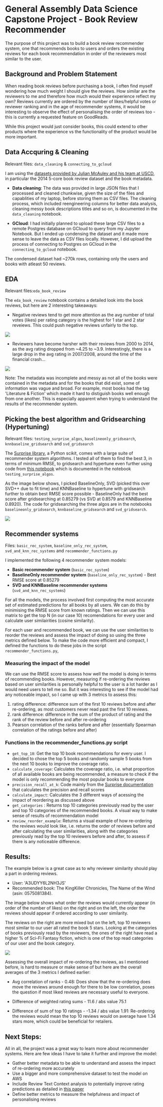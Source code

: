 # General Assembly Data Science Capstone Project - Book Review Recommender

The purpose of this project was to build a book review recommender system, one that recommends books to users and orders the existing reviews for each book recommendation in order of the reviewers most similar to the user. 


## Background and Problem Statement
When reading book reviews before purchasing a book, I often find myself wondering how much weight I should give the reviews. How similar are the reviewers to me and therefore how much would their experience reflect my own? Reviews currently are ordered by the number of likes/helpful votes or reviewer ranking and in the age of recommender systems, it would be interesting to observe the effect of personalising the order of reviews too - this is currently a requested feature on GoodReads. 

While this project would just consider books, this could extend to other products where the experience vs the functionality of the product would be more important. 


## Data Accquring & Cleaning
Relevant files: `data_cleaning` & `connecting_to_gcloud`

I am using the [datasets provided by Julian McAuley and his team at USCD](http://jmcauley.ucsd.edu/data/amazon/), in particular the 2014 5-core book review dataset and the book metadata. 

- **Data cleaning**: The data was provided in large JSON files that I processed and cleaned chunkwise, given the size of the files and capablities of my laptop, before storing them as CSV files. The cleaning process, which included reengineering columns for better data analysis, cleaning messy book descriptions titles and so on, is documented in the `data_cleaning` notebook. 

- **GCloud**: I had initially planned to upload these large CSV files to a remote Postgres database on GCloud to query from my Jupyter Notebook. But I ended up condensing the dataset and it made more sense to leave the data as CSV files locally. However, I did upload the process of connecting to Postgres on GCloud in the `connecting_to_gcloud` notebook. 

The condensed dataset had ~270k rows, containing only the users and books with atleast 50 reviews.


## EDA
Relevant files:`eda_book_review` 

The `eda_book_review` notebook contains a detailed look into the book reviews, but here are 2 interesting takeaways:

- Negative reviews tend to get more attention as the avg number of total votes (likes) per rating category is the highest for 1 star and 2 star reveiews. This could push negative reviews unfairly to the top. 

![](images/neg_reviews.png)

- Reviewers have become harsher with their reviews from 2000 to 2014, as the avg rating dropped from ~4.25 to ~3.9. Interestingly, there is a large drop in the avg rating in 2007/2008, around the time of the financial crash...

![](images/ratings_over_time.png)

Note: The metadata was incomplete and messy as not all of the books were contained in the metadata and for the books that did exist, some of information was vague and broad. For example, most books had the tag 'Literature & Fiction' which made it hard to distiguish books well enough from one another. This is especially apparent when trying to understand the results of the recommender system. 

## Picking the best algorithm and Gridsearching (Hypertuning)
Relevant files: `testing_surprise_algos`, `baselineonly_gridsearch`, `knnbaseline_gridsearch` and `svd_gridsearch`

The [Surprise library](https://surprise.readthedocs.io/en/stable/index.html), a Python scikit, comes with a large suite of recommender system algorithms. I tested all of them to find the best 3, in terms of minimum RMSE, to gridsearch and hypertune even further using code from [this notebook](https://github.com/susanli2016/Machine-Learning-with-Python/blob/master/Building%20Recommender%20System%20with%20Surprise.ipynb) which is documented in the notebook `testing_surprise_algos`. 

As the image below shows, I picked BaselineOnly, SVD (picked this over SVD++ due to fit time) and KNNBaseline to hypertune with gridsearch further to obtain best RMSE score possible - BaselineOnly had the best score after gridsearching at 0.85279 (vs SVD at 0.8579 and KNNBaseline 0.8920). The code for gridsearching the three algos are in the notebooks `baselineonly_gridsearch`, `knnbaseline_gridsearch` and `svd_gridsearch`.

![](images/surprise_algos.png)


## Recommender systems
Files: `basic_rec_system`, `baseline_only_rec_system`, `svd_and_knn_rec_systems` and `recommender_functions.py`

I implemented the following 4 recommender system models: 
- **Basic recommender system** (`basic_rec_system`)
- **BaselineOnly recommender system** (`baseline_only_rec_system`) - Best RMSE score at 0.85279
- **SVD and KNNBaseline recommender systems** (`svd_and_knn_rec_systems`)

For all the models, the process involved first computing the most accurate set of estimated predictions for all books by all users. We can do this by minimising the RMSE score from known ratings. Then we can use this matrix to get the top N (in our case 10) recomendations for every user and calculate user similairities (cosine similarity). 

For each user and recommended book, we can use the user similarities to reorder the reviews and assess the impact of doing so using the three metrics defined below. To make the code more efficient and compact, I defined the functions to do these jobs in the script `recommender_functions.py`, 


### Measuring the impact of the model 
We can use the RMSE score to assess how well the model is doing in terms of recommending books. However, measuring if re-ordering the reviews based on user similarities is personally helpful to the user is a lot harder as I would need users to tell me so. But it was interesting to see if the model had any noticeable impact, so I came up with 3 metrics to assess this:

  1) rating difference: difference sum of the first 10 reviews before and after re-ordering, as most customers never read past the first 10 reviews. 
  2) rank difference: difference in the sum of the product of rating and the rank of the review before and after re-ordering
  3) Pearson correlation of the ranks before and after (essentially Spearman correlation of the ratings before and after)

### Functions in the recommender_functions.py script 

- `get_top_10`: Get the top 10 book recommendations for every user. I decided to chose the top 5 books and randomly sample 5 books from the next 10 books to improve the coverage ratio. 
- `calculate_coverage`: Calculates the coverage ratio, i.e. what proportion of all available books are being recommended, a measure to check if the model is only recommending the most popular books to everyone
- `precision_recall_at_k`: Code mainly from the [Surprise documentation](https://surprise.readthedocs.io/en/stable/index.html) that calculates the precision and recall scores
- `calculate_impact`: Calculates the 3 different ways of acessing the impact of reordering as discussed above
- `get_categories` : Returns top 10 categories previously read by the user and top 10 categories of the recommended books. A visual way to make sense of results of recommendation model
- `review_reorder_example`: Returns a visual example of how re-ordering the reviews would look like, i.e. returns the order of reviews before and after calculating the user similarities, along with the categories previously read by the top 10 reviewers before and after, to assess if there is any noticeable difference. 


## Results:
The example below is a great case as to why reviewer similarity should play a part in ordering reviews.

- User: 'A3UDYY6L2NH3JS'
- Recommended book: The KingKiller Chronicles, The Name of the Wind (asin: 0575081384).

The image below shows what order the reviews would currently appear (in order of the number of likes) on the right and on the left, the order the reviews should appear if ordered according to user similarity. 

The reviews on the right are more mixed but on the left, top 10 reviewers most similar to our user all rated the book 5 stars. Looking at the categories of books previously read by the reviewers, the ones of the right have read a higher % of Sci-Fi Fantasy fiction, which is one of the top read categories of our user and the book category. 

![](images/reordering_reviews.png)

Assessing the overall impact of re-ordering the reviews, as I mentioned before, is hard to measure or make sense of but here are the overall averages of the 3 metrics I defined earlier: 

- Avg correlation of ranks - 0.48: Does show that the re-ordering does move the reviews around enough for there to be low correlation, poses the question if most liked reviews are necessary useful to everyone. 

- Difference of weighted rating sums - 11.6 / abs value 75.1

- Difference of sum of top 10 ratings -  -1.34 / abs value 1.91: Re-ordering the reviews would mean the top 10 reviews would on average have 1.34 stars more, which could be beneficial for retailers. 


## Next Steps:
All in all, the project was a great way to learn more about recommender systems. Here are few ideas I have to take it further and improve the model: 

- Gather better metadata to be able to understand and assess the impact of re-ordering more accurately
- Use a bigger and more comprehensive dataset to test the model on AWS
- Include Review Text Context analysis to potentially improve rating predictions as detailed in [this paper](https://www.ncbi.nlm.nih.gov/pmc/articles/PMC4735905/) 
- Define better metrics to measure the helpfulness and impact of personalising reviews
 
